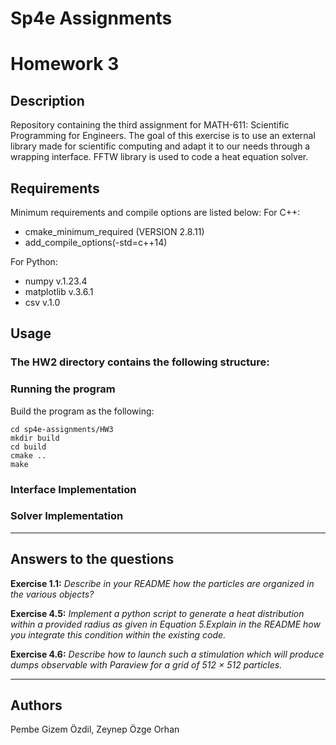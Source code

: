 # Sp4e Assignments

# Homework 3

## Description
Repository containing the third assignment for MATH-611: Scientific Programming for Engineers. The goal of this exercise is to use an external library made for scientific computing and adapt it to our needs through a wrapping interface. FFTW library is used to code a heat equation solver.

## Requirements
Minimum requirements and compile options are listed below:
For C++:
- cmake_minimum_required (VERSION 2.8.11)
- add_compile_options(-std=c++14)

For Python:
- numpy v.1.23.4
- matplotlib v.3.6.1
- csv v.1.0

## Usage
### The HW2 directory contains the following structure:


### Running the program
Build the program as the following: 
```
cd sp4e-assignments/HW3
mkdir build
cd build 
cmake ..
make
```
### Interface Implementation


### Solver Implementation


------
## Answers to the questions

**Exercise 1.1:** 
_Describe in your README how the particles are organized in the various objects?_



**Exercise 4.5:** 
_Implement a python script to generate a heat distribution within a provided radius as given in Equation
5.Explain in the README how you integrate this condition within the existing code._



**Exercise 4.6:** 
_Describe how to launch such a stimulation which will produce dumps observable with Paraview for a
grid of 512 × 512 particles._

----

## Authors
Pembe Gizem Özdil, Zeynep Özge Orhan

